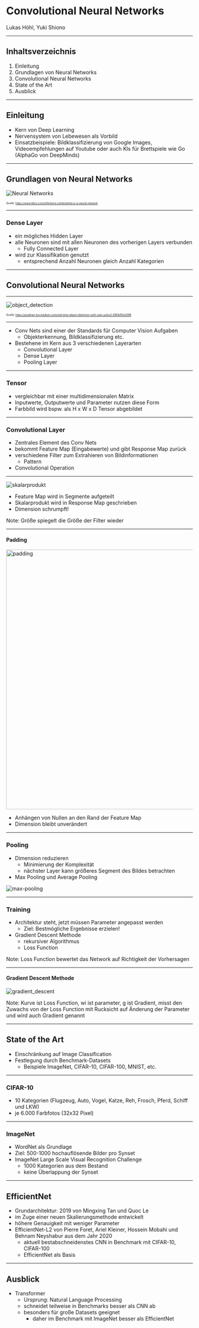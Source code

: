 # Convolutional Neural Networks

Lukas Höhl, Yuki Shiono

---

## Inhaltsverzeichnis
1. Einleitung 
2. Grundlagen von Neural Networks
3. Convolutional Neural Networks
4. State of the Art
5. Ausblick

---

## Einleitung

* Kern von Deep Learning
* Nervensystem von Lebewesen als Vorbild
* Einsatzbeispiele: Bildklassifizierung von Google Images, Videoempfehlungen auf Youtube oder auch KIs für Brettspiele wie Go (AlphaGo von DeepMinds)

---

## Grundlagen von Neural Networks

![Neural Networks](./assets/neural-network-diagram.svg)

<span style="font-size:0.5em;">Quelle: https://www.tibco.com/reference-center/what-is-a-neural-network
</span>

---

### Dense Layer
* ein mögliches Hidden Layer
* alle Neuronen sind mit allen Neuronen des vorherigen Layers verbunden
    * Fully Connected Layer
* wird zur Klassifikation genutzt
    * entsprechend Anzahl Neuronen gleich Anzahl Kategorien


---

## Convolutional Neural Networks

---

![object_detection](./assets/object_detection.png)

<span style="font-size:0.5em;">Quelle: https://jonathan-hui.medium.com/real-time-object-detection-with-yolo-yolov2-28b1b93e2088
</span>

---

* Conv Nets sind einer der Standards für Computer Vision Aufgaben
  * Objekterkennung, Bildklassifizierung etc.
* Bestehene im Kern aus 3 verschiedenen Layerarten
  * Convolutional Layer
  * Dense Layer
  * Pooling Layer

---

### Tensor

- vergleichbar mit einer multidimensionalen Matrix
- Inputwerte, Outputwerte und Parameter nutzen diese Form
- Farbbild wird bspw. als H x W x D Tensor abgebildet

---

### Convolutional Layer
- Zentrales Element des Conv Nets
- bekommt Feature Map (Eingabewerte) und gibt Response Map zurück
- verschiedene Filter zum Extrahieren von Bildinformationen
  - Pattern
- Convolutional Operation

---

![skalarprodukt](./assets/skalarprodukt.png)

- Feature Map wird in Segmente aufgeteilt 
- Skalarprodukt wird in Response Map geschrieben
- Dimension schrumpft!

Note: Größe spiegelt die Größe der Filter wieder

---

#### Padding

<img src="./assets/padding.png" alt="padding" style="width:700px;height=200px"/>

- Anhängen von Nullen an den Rand der Feature Map
- Dimension bleibt unverändert

---

### Pooling

- Dimension reduzieren
  - Minimierung der Komplexität
  - nächster Layer kann größeres Segment des Bildes betrachten
- Max Pooling und Average Pooling

![max-pooling](./assets/pooling.png)

---

### Training

- Architektur steht, jetzt müssen Parameter angepasst werden
  - Ziel: Bestmögliche Ergebnisse erzielen!
- Gradient Descent Methode
  - rekursiver Algorithmus
  - Loss Function

Note: Loss Function bewertet das Network auf Richtigkeit der Vorhersagen

---

#### Gradient Descent Methode

![gradient_descent](./assets/gradient_descent.png)

Note: Kurve ist Loss Function, wi ist parameter, g ist Gradient, misst den Zuwachs von der Loss Function mit Rucksicht auf Änderung der Parameter und wird auch Gradient genannt 

---

## State of the Art
* Einschränkung auf Image Classification
* Festlegung durch Benchmark-Datasets
    * Beispiele ImageNet, CIFAR-10, CIFAR-100, MNIST, etc.

---

### CIFAR-10
* 10 Kategorien (Flugzeug, Auto, Vogel, Katze, Reh, Frosch, Pferd, Schiff und LKW)
* je 6.000 Farbfotos (32x32 Pixel)

---

### ImageNet
* WordNet als Grundlage
* Ziel: 500-1000 hochauflösende Bilder pro Synset
* ImageNet Large Scale Visual Recognition Challenge
    * 1000 Kategorien aus dem Bestand 
    * keine Überlappung der Synset

---

## EfficientNet
* Grundarchitektur: 2019 von Mingxing Tan und Quoc Le
* im Zuge einer neuen Skalierungsmethode entwickelt
* höhere Genauigkeit mit weniger Parameter
* EfficientNet-L2 von Pierre Foret, Ariel Kleiner, Hossein Mobahi und Behnam Neyshabur aus dem Jahr 2020
    * aktuell bestabschneidenstes CNN in Benchmark mit CIFAR-10, CIFAR-100
    * EfficientNet als Basis


---

## Ausblick
* Transformer
    * Ursprung: Natural Language Processing
    * schneidet teilweise in Benchmarks besser als CNN ab
    * besonders für große Datasets geeignet
        * daher im Benchmark mit ImageNet besser als EfficientNet

